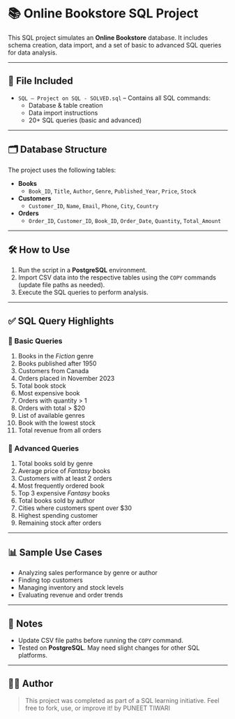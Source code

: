 # 📚 Online Bookstore SQL Project

This SQL project simulates an **Online Bookstore** database. It includes schema creation, data import, and a set of basic to advanced SQL queries for data analysis.

---

## 📄 File Included

- `SQL – Project on SQL - SOLVED.sql` – Contains all SQL commands:
  - Database & table creation
  - Data import instructions
  - 20+ SQL queries (basic and advanced)

---

## 🗂️ Database Structure

The project uses the following tables:

- **Books**
  - `Book_ID`, `Title`, `Author`, `Genre`, `Published_Year`, `Price`, `Stock`
- **Customers**
  - `Customer_ID`, `Name`, `Email`, `Phone`, `City`, `Country`
- **Orders**
  - `Order_ID`, `Customer_ID`, `Book_ID`, `Order_Date`, `Quantity`, `Total_Amount`

---

## 🛠️ How to Use

1. Run the script in a **PostgreSQL** environment.
2. Import CSV data into the respective tables using the `COPY` commands (update file paths as needed).
3. Execute the SQL queries to perform analysis.

---

## ✅ SQL Query Highlights

### 🔹 Basic Queries

1. Books in the *Fiction* genre  
2. Books published after 1950  
3. Customers from Canada  
4. Orders placed in November 2023  
5. Total book stock  
6. Most expensive book  
7. Orders with quantity > 1  
8. Orders with total > $20  
9. List of available genres  
10. Book with the lowest stock  
11. Total revenue from all orders  

### 🔹 Advanced Queries

1. Total books sold by genre  
2. Average price of *Fantasy* books  
3. Customers with at least 2 orders  
4. Most frequently ordered book  
5. Top 3 expensive *Fantasy* books  
6. Total books sold by author  
7. Cities where customers spent over $30  
8. Highest spending customer  
9. Remaining stock after orders  

---

## 📊 Sample Use Cases

- Analyzing sales performance by genre or author
- Finding top customers
- Managing inventory and stock levels
- Evaluating revenue and order trends

---

## 📌 Notes

- Update CSV file paths before running the `COPY` command.
- Tested on **PostgreSQL**. May need slight changes for other SQL platforms.

---

## 👨‍💻 Author

> This project was completed as part of a SQL learning initiative. Feel free to fork, use, or improve it!
by PUNEET TIWARI

